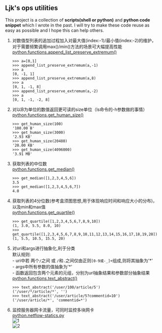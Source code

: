 ## Ljk's ops utilities

This project is a collection of **scripts(shell or python)** and **python code snippet** which I wrote in the past. I will try to make these code reuse as easy as possible and I hope this can help others.


1. 对数值型列表的追加过程加入对最大值(index:-1)/最小值(index:-2)的维护， 对于需要频繁调用max()/min()方法的场景可大幅提高性能  
    [python.functions.append_list_preserve_extremum()](https://github.com/jkklee/Ljk-ops-utilities/blob/master/python/functions.py#L23)
    ```
    >>> a=[0,1]
	>>> append_list_preserve_extremum(a,-1)
	>>> a
	[0, -1, 1]
	>>> append_list_preserve_extremum(a,8)
	>>> a
	[0, 1, -1, 8]
	>>> append_list_preserve_extremum(a,-2)
	>>> a
	[0, 1, -1, -2, 8]
    ```
2. 对以B为单位的数值返回更可读的size单位（ls命令的-h参数做的事情）  
    [python.functions.get_human_size()](https://github.com/jkklee/Ljk-ops-utilities/blob/master/python/functions.py#L43)
    ```
    >>> get_human_size(100)
	'100.00 B'
	>>> get_human_size(3000)
	'2.93 KB'
	>>> get_human_size(20480)
	'20.00 KB'
	>>> get_human_size(4096000)
	'3.91 MB'
    ```
3. 获取列表的中位数  
    [python.functions.get_median()](https://github.com/jkklee/Ljk-ops-utilities/blob/master/python/functions.py#L1)
    ```
    >>> get_median([1,2,3,4,5,6])
	3.5
	>>> get_median([1,2,3,4,5,6,7])
	4.0
    ```
4. 获取列表的4分位数(参考盒须图思想,用于体现响应时间和响应大小的分布)，以及min和max值  
    [python.functions.get_quartile()](https://github.com/jkklee/Ljk-ops-utilities/blob/master/python/functions.py#L7)
    ```
    >>> get_quartile([1,2,3,4,5,6,7,8,9,10])
	(1, 3.0, 5.5, 8.0, 10)
	>>> get_quartile([1,2,3,4,5,6,7,8,9,10,11,12,13,14,15,16,17,18,19,20])
	(1, 5.5, 10.5, 15.5, 20)
    ```
5. 对uri和args进行抽象化,利于分类  
        默认规则:  
        - uri中若 两个`/`之间 或 `/`和`.`之间仅由正则`[0-9或-_]+`组成,则将其抽象为'\*'  
        - args中所有参数的值抽象为'\*'  
        - 函数返回包含两个元素的元组，分别为url抽象结果和参数部分抽象结果  
    [python.functions.text_abstract()](https://github.com/jkklee/Ljk-ops-utilities/blob/master/python/functions.py#L58)
    ```
    >>> text_abstract('/user/100/article/5')
	('/user/*/article/*', '')
	>>> text_abstract('/user/article/5?commentid=10')
	('/user/article/*', 'commentid=*')
    ```
 6. 监控服务器网卡流量，可同时监控多块网卡  
     [python.netflow-statics.py](https://github.com/jkklee/Ljk-ops-utilities/blob/master/python/netflow-statics.py)  
     ![1](https://s1.51cto.com/wyfs02/M02/81/FD/wKiom1dGuoqS6honAAA8gQMh4e8068.png)  
     ![2](https://s2.51cto.com/wyfs02/M02/81/FC/wKioL1dGu5HDfYfbAABaNXTdogo428.png)  

 
